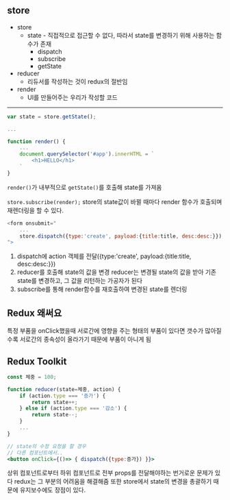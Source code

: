 

## store

- store
	- state - 직접적으로 접근할 수 없다, 따라서 state를 변경하기 위해 사용하는 함수가 존재
		- dispatch
		- subscribe
		- getState
- reducer
	- 리듀서를 작성하는 것이 redux의 절반임
- render
	- UI를 만들어주는 우리가 작성할 코드

---

```js
var state = store.getState();

...

function render() {
	...
	document.querySelector('#app').innerHTML = `
		<h1>HELLO</h1>
	`
}
```

`render()`가 내부적으로 `getState()`를 호출해 state를 가져옴

`store.subscribe(render);`
store의 state값이 바뀔 때마다 render 함수가 호출되며 재렌더링을 할 수 있다.


```js
<form onsubmit="
	...
	store.dispatch({type:'create', payload:{title:title, desc:desc:}});
">
```

1. dispatch에 action 객체를 전달({type:'create', payload:{title:title, desc:desc:}})
2. reducer를 호출해 state의 값을 변경
reducer는 변경될 state의 값을 받아 기존 state를 변경하고, 그 값을 리턴하는 가공자가 된다
3. subscribe를 통해 render함수를 재호출하여 변경된 state를 렌더링


## Redux 왜써요

특정 부품을 onClick했을때 서로간에 영향을 주는 형태의 부품이 있다면
갯수가 많아질수록 서로간의 종속성이 올라가기 때문에 부품이 아니게 됨


## Redux Toolkit

```jsx
const 체중 = 100;

function reducer(state=체중, action) {
	if (action.type === '증가') {
		return state++;
	} else if (action.type === '감소') {
		return state--;
	}
	...
}

// state의 수정 요청을 할 경우
// 다른 컴포넌트에서..
<button onClick={()=> { dispatch({type:증가}) }}>
```

상위 컴포넌트로부터 하위 컴포넌트로 전부 props를 전달해야하는 번거로운 문제가 있다
redux는 그 부분의 어려움을 해결해줌
또한 store에서 state의 변경을 총괄하기 때문에 유지보수에도 장점이 있다.